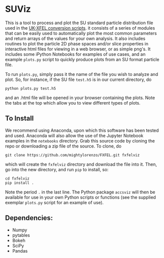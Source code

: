 # SUViz #

This is a tool to process and plot the SU standard particle distribution file used in the [UK-XFEL conversion scripts](https://github.com/UKFELs/FXFEL). it consists of a series of modules that can be easily used to automatically plot the most common parameters and return arrays of the values for your own analysis. It also includes routines to plot the particle 2D phase spaces and/or slice properties in interactive html files for viewing in a web browser, or as simple png's. It includes some iPython Notebooks for examples of use cases, and an example `plots.py` script to quickly produce plots from an SU format particle file.

To run `plots.py`, simply pass it the name of the file you wish to analyze and plot. So, for instance, if the SU file `test.h5` is in our current directory, do
```
python plots.py test.h5
```
and an .html file will be opened in your browser containing the plots. Note the tabs at the top which allow you to view different types of plots.

## To Install

We recommend using Anaconda, upon which this software has been tested and used. Anaconda will also allow the use of the Jupyter Notebook examples in the `notebooks` directory. Grab this source code by cloning the repo or downloading a zip file of the source. To clone, do
```
git clone https://github.com/mightylorenzo/FXFEL.git fxfelviz
```

which will create the `fxfelviz` directory and download the file into it. Then, go into the new directory, and run `pip` to install, so:

```
cd fxfelviz
pip install .
```

Note the period `.` in the last line. The Python package `accsviz` will then be available for use in your own Python scripts or functions (see the supplied exemplar `plots.py` script for an example of use).

## Dependencies:

 - Numpy
 - pytables
 - Bokeh
 - SciPy
 - Pandas
